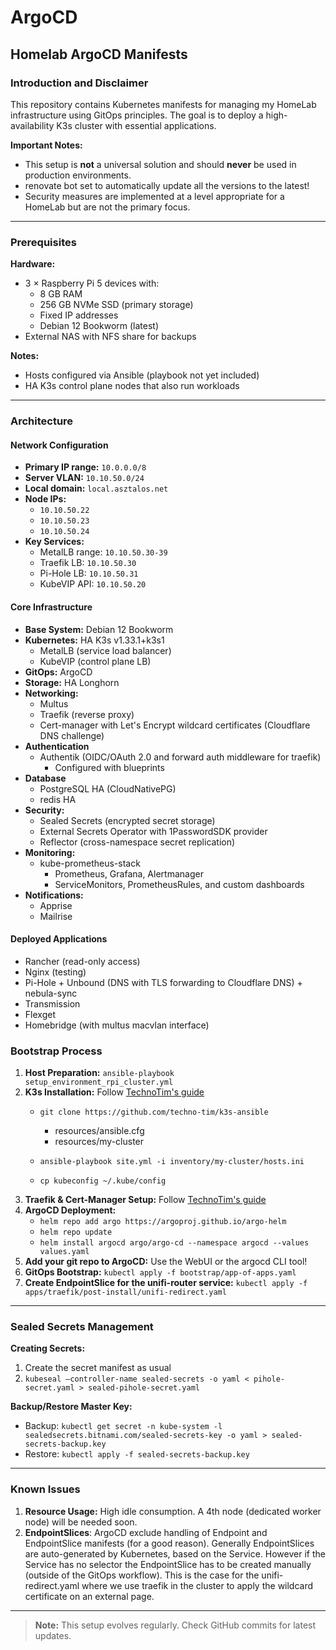 # ArgoCD
## Homelab ArgoCD Manifests
### Introduction and Disclaimer
This repository contains Kubernetes manifests for managing my HomeLab infrastructure using GitOps principles. The goal is to deploy a high-availability K3s cluster with essential applications.

**Important Notes:**
- This setup is **not** a universal solution and should **never** be used in production environments.
- renovate bot set to automatically update all the versions to the latest!
- Security measures are implemented at a level appropriate for a HomeLab but are not the primary focus.

---

### Prerequisites
**Hardware:**
- 3 × Raspberry Pi 5 devices with:
  - 8 GB RAM
  - 256 GB NVMe SSD (primary storage)
  - Fixed IP addresses
  - Debian 12 Bookworm (latest)
- External NAS with NFS share for backups

**Notes:**
- Hosts configured via Ansible (playbook not yet included)
- HA K3s control plane nodes that also run workloads

---

### Architecture
#### Network Configuration
- **Primary IP range:** `10.0.0.0/8`
- **Server VLAN:** `10.10.50.0/24`
- **Local domain:** `local.asztalos.net`
- **Node IPs:**
  - `10.10.50.22`
  - `10.10.50.23`
  - `10.10.50.24`
- **Key Services:**
  - MetalLB range: `10.10.50.30-39`
  - Traefik LB: `10.10.50.30`
  - Pi-Hole LB: `10.10.50.31`
  - KubeVIP API: `10.10.50.20`

#### Core Infrastructure
- **Base System:** Debian 12 Bookworm
- **Kubernetes:** HA K3s v1.33.1+k3s1
  - MetalLB (service load balancer)
  - KubeVIP (control plane LB)
- **GitOps:** ArgoCD
- **Storage:** HA Longhorn
- **Networking:**
  - Multus
  - Traefik (reverse proxy)
  - Cert-manager with Let's Encrypt wildcard certificates (Cloudflare DNS challenge)
- **Authentication**
  - Authentik (OIDC/OAuth 2.0 and forward auth middleware for traefik)
    - Configured with blueprints
- **Database**
  - PostgreSQL HA (CloudNativePG)
  - redis HA
- **Security:**
  - Sealed Secrets (encrypted secret storage)
  - External Secrets Operator with 1PasswordSDK provider
  - Reflector (cross-namespace secret replication)
- **Monitoring:**
  - kube-prometheus-stack
    - Prometheus, Grafana, Alertmanager
    - ServiceMonitors, PrometheusRules, and custom dashboards
- **Notifications:**
  - Apprise
  - Mailrise

#### Deployed Applications
- Rancher (read-only access)
- Nginx (testing)
- Pi-Hole + Unbound (DNS with TLS forwarding to Cloudflare DNS) + nebula-sync
- Transmission 
- Flexget
- Homebridge (with multus macvlan interface)

### Bootstrap Process
1. **Host Preparation:**
    `ansible-playbook setup_environment_rpi_cluster.yml`
2. **K3s Installation:**
Follow [TechnoTim's guide](https://technotim.live/posts/k3s-etcd-ansible/)
    * `git clone https://github.com/techno-tim/k3s-ansible`

      * resources/ansible.cfg
      * resources/my-cluster
    * `ansible-playbook site.yml -i inventory/my-cluster/hosts.ini`
    * `cp kubeconfig ~/.kube/config`
3. **Traefik & Cert-Manager Setup:**
Follow [TechnoTim's guide](https://technotim.live/posts/kube-traefik-cert-manager-le/)
4. **ArgoCD Deployment:**
    * `helm repo add argo https://argoproj.github.io/argo-helm`
    * `helm repo update`
    * `helm install argocd argo/argo-cd --namespace argocd --values values.yaml`
5. **Add your git repo to ArgoCD:**
Use the WebUI or the argocd CLI tool!
6. **GitOps Bootstrap:**
`kubectl apply -f bootstrap/app-of-apps.yaml`
7. **Create EndpointSlice for the unifi-router service:**
`kubectl apply -f apps/traefik/post-install/unifi-redirect.yaml`

---

### Sealed Secrets Management
**Creating Secrets:**
1. Create the secret manifest as usual
2. `kubeseal –controller-name sealed-secrets -o yaml < pihole-secret.yaml > sealed-pihole-secret.yaml`

**Backup/Restore Master Key:**
* Backup:
`kubectl get secret -n kube-system -l sealedsecrets.bitnami.com/sealed-secrets-key -o yaml > sealed-secrets-backup.key`
* Restore:
`kubectl apply -f sealed-secrets-backup.key`

---

### Known Issues
1. **Resource Usage:** High idle consumption. A 4th node (dedicated worker node) will be needed soon.
2. **EndpointSlices**: ArgoCD exclude handling of Endpoint and EndpointSlice manifests (for a good reason). Generally EndpointSlices are auto-generated by Kubernetes, based on the Service. However if the Service has no selector the EndpointSlice has to be created manually (outside of the GitOps workflow). This is the case for the unifi-redirect.yaml where we use traefik in the cluster to apply the wildcard certificate on an external page.
---

> **Note:** This setup evolves regularly. Check GitHub commits for latest updates.
